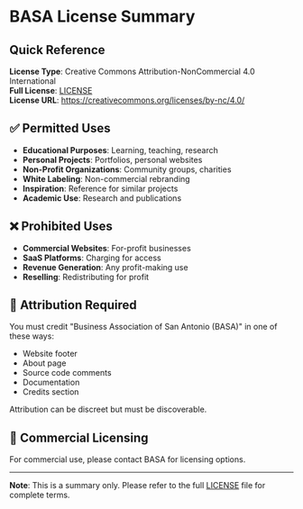 # BASA License Summary

## Quick Reference

**License Type**: Creative Commons Attribution-NonCommercial 4.0 International  
**Full License**: [LICENSE](./LICENSE)  
**License URL**: https://creativecommons.org/licenses/by-nc/4.0/

## ✅ Permitted Uses

- **Educational Purposes**: Learning, teaching, research
- **Personal Projects**: Portfolios, personal websites
- **Non-Profit Organizations**: Community groups, charities
- **White Labeling**: Non-commercial rebranding
- **Inspiration**: Reference for similar projects
- **Academic Use**: Research and publications

## ❌ Prohibited Uses

- **Commercial Websites**: For-profit businesses
- **SaaS Platforms**: Charging for access
- **Revenue Generation**: Any profit-making use
- **Reselling**: Redistributing for profit

## 📝 Attribution Required

You must credit "Business Association of San Antonio (BASA)" in one of these ways:
- Website footer
- About page
- Source code comments
- Documentation
- Credits section

Attribution can be discreet but must be discoverable.

## 🤝 Commercial Licensing

For commercial use, please contact BASA for licensing options.

---

**Note**: This is a summary only. Please refer to the full [LICENSE](./LICENSE) file for complete terms. 